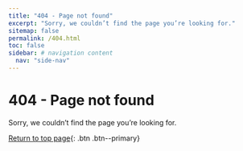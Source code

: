 ```yaml
---
title: "404 - Page not found"
excerpt: "Sorry, we couldn’t find the page you’re looking for."
sitemap: false
permalink: /404.html
toc: false
sidebar: # navigation content
  nav: "side-nav"
---
```


# 404 - Page not found

Sorry, we couldn’t find the page you’re looking for.

[Return to top page](/){: .btn .btn--primary}
